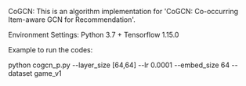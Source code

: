 CoGCN:
This is an algorithm implementation for 'CoGCN: Co-occurring Item-aware GCN for Recommendation'.

Environment Settings:
Python 3.7 + Tensorflow 1.15.0

Example to run the codes:

python cogcn_p.py --layer_size [64,64] --lr 0.0001 --embed_size 64 --dataset game_v1
